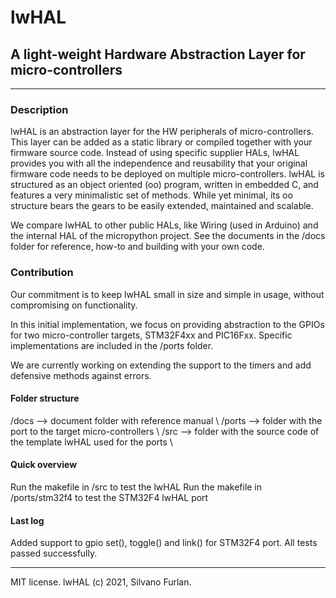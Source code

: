 # lwHAL
## A light-weight Hardware Abstraction Layer for micro-controllers
------------------------------------------------------------------------------------

### Description

lwHAL is an abstraction layer for the HW peripherals of micro-controllers.
This layer can be added as a static library or compiled together with your firmware source code.
Instead of using specific supplier HALs, lwHAL provides you with all the independence and reusability that your original firmware code needs to be deployed on multiple micro-controllers.
lwHAL is structured as an object oriented (oo) program, written in embedded C, and features a very minimalistic set of methods. While yet minimal, its oo structure bears the gears to be easily extended, maintained and scalable.

We compare lwHAL to other public HALs, like Wiring (used in Arduino) and the internal HAL of the micropython project.
See the documents in the /docs folder for reference, how-to and building with your own code.

### Contribution

Our commitment is to keep lwHAL small in size and simple in usage, without compromising on functionality.

In this initial implementation, we focus on providing abstraction to the GPIOs for two micro-controller targets, STM32F4xx and PIC16Fxx. Specific implementations are included in the /ports folder.

We are currently working on extending the support to the timers and add defensive methods against errors.

#### Folder structure

  /docs   --> document folder with reference manual \\
  /ports  --> folder with the port to the target micro-controllers \\
  /src    --> folder with the source code of the template lwHAL used for the ports \\

#### Quick overview

Run the makefile in /src to test the lwHAL
Run the makefile in /ports/stm32f4 to test the STM32F4 lwHAL port

#### Last log

Added support to gpio set(), toggle() and link() for STM32F4 port.
All tests passed successfully.

------------------------------------------------------------------------------------
MIT license.
lwHAL (c) 2021, Silvano Furlan.
